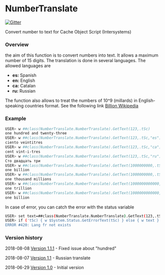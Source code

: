 # NumberTranslate

[![Gitter](https://img.shields.io/badge/article-on%20community-blue.svg)](https://community.intersystems.com/post/translate-number-text) 

Convert number to text for Cache Object Script (Intersystems)
### Overview

the aim of this function is to convert numbers into text.
It allows a maximum number of 15 digits.
The translation is done in several languages. The allowed languages are

- **es:** Spanish
- **en:** English
- **ca:** Catalan
- **ru:** Russian

The function also allows to treat the numbers of 10^9 (millards) in English-speaking countries format. See the following link [Billion Wikipedia](https://en.wikipedia.org/wiki/Billion)

### Example
```sh
USER> w ##class(NumberTranslate.NumberTranslate).GetText(123,.tSc)
one hundred and twenty-three
USER> w ##class(NumberTranslate.NumberTranslate).GetText(123,.tSc,"es")
ciento veintitres
USER> w ##class(NumberTranslate.NumberTranslate).GetText(123,.tSc,"ca")
cent vint-i-tres
USER> w ##class(NumberTranslate.NumberTranslate).GetText(123,.tSc,"ru")
Сто двадцать три
USER> w ##class(NumberTranslate.NumberTranslate).GetText(1000000000,.tSc,"en",1)
one billion
USER> w ##class(NumberTranslate.NumberTranslate).GetText(1000000000,.tSc,"en",0)
one thousand millions
USER> w ##class(NumberTranslate.NumberTranslate).GetText(1000000000000,.tSc,"en",1)
one trillion
USER> w ##class(NumberTranslate.NumberTranslate).GetText(1000000000000,.tSc,"en",0)
one billion
```

In case of error, you can catch the error with the status variable

```sh
USER> set text=##class(NumberTranslate.NumberTranslate).GetText(123,.tSc,"fr") 
USER> if ('tSc) { w $System.Status.GetErrorText(tSc) } else { w text }        
ERROR #420: Lang fr not exists
```

### Version history
2018-08-08 [Version 1.1.1](https://github.com/KurroLopez/CosNumberTranslate/blob/master/Version/CosNumberTranslation_v1.1.1.xml) - Fixed issue about "hundred"

2018-08-07 [Version 1.1](https://github.com/KurroLopez/CosNumberTranslate/blob/master/Version/CosNumberTranslation_v1.1.xml) - Russian translate

2018-06-29 [Version 1.0](https://github.com/KurroLopez/CosNumberTranslate/blob/master/Version/CosNumberTranslation_v1.0.xml) - Initial version
